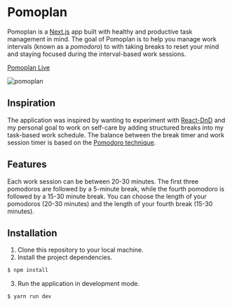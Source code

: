 
# Pomoplan

Pomoplan is a [Next.js](https://nextjs.org/docs/getting-started) app built with
healthy and productive task management in mind. The goal of Pomoplan is to help
you manage work intervals (known as a _pomodoro_) to with taking breaks to reset
your mind and staying focused during the interval-based work sessions.

[Pomoplan Live](https://pomoplan.vercel.app/)

![pomoplan](https://user-images.githubusercontent.com/32081352/90709563-5684e600-e251-11ea-94fe-f2137440810e.gif)


## Inspiration

The application was inspired by wanting to experiment with
[React-DnD](https://react-dnd.github.io/react-dnd/about) and my personal goal to
work on self-care by adding structured breaks into my task-based work schedule.
The balance between the break timer and work session timer is based on the
[Pomodoro technique](https://en.wikipedia.org/wiki/Pomodoro_Technique).

## Features

Each work session can be between 20-30 minutes. The first three pomodoros are
followed by a 5-minute break, while the fourth pomodoro is followed by a 15-30
minute break. You can choose the length of your pomodoros (20-30 minutes) and
the length of your fourth break (15-30 minutes).

## Installation

1. Clone this repository to your local machine.
2. Install the project dependencies.
  ```sh
  $ npm install
  ```
3. Run the application in development mode.
  ```sh
  $ yarn run dev
  ```

